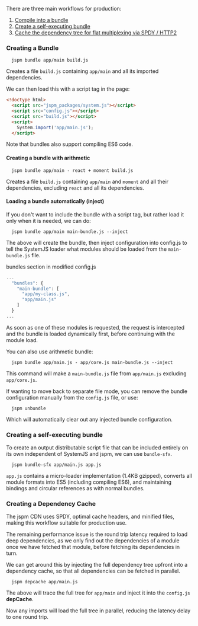 There are three main workflows for production:

1. [Compile into a bundle](#creating-a-bundle)
2. [Create a self-executing bundle](#creating-a-self-executing-bundle)
3. [Cache the dependency tree for flat multiplexing via SPDY / HTTP2](#creating-a-dependency-cache)

### Creating a Bundle

```
  jspm bundle app/main build.js
```

Creates a file `build.js` containing `app/main` and all its imported dependencies.

We can then load this with a script tag in the page:

```html
<!doctype html>
  <script src="jspm_packages/system.js"></script>
  <script src="config.js"></script>
  <script src="build.js"></script>
  <script>
    System.import('app/main.js');
  </script>
```

Note that bundles also support compiling ES6 code.

#### Creating a bundle with arithmetic

```
  jspm bundle app/main - react + moment build.js
```

Creates a file `build.js` containing `app/main` and `moment` and all their dependencies, excluding `react` and all its dependencies.

#### Loading a bundle automatically (inject)

If you don't want to include the bundle with a script tag, but rather load it only when it is needed, we can do:

```
  jspm bundle app/main main-bundle.js --inject
```

The above will create the bundle, then inject configuration into config.js to tell the SystemJS loader what modules should be loaded from the `main-bundle.js` file.

bundles section in modified config.js
```javascript
...
  "bundles": {
    "main-bundle": [
      "app/my-class.js",
      "app/main.js"
    ]
  }
...
```
As soon as one of these modules is requested, the request is intercepted and the bundle is loaded dynamically first, before continuing with the module load.

You can also use arithmetic bundle:

```
  jspm bundle app/main.js - app/core.js main-bundle.js --inject
```

This command will make a `main-bundle.js` file from `app/main.js` excluding `app/core.js`.

If wanting to move back to separate file mode, you can remove the bundle configuration manually from the `config.js` file, or use:

```
  jspm unbundle
```

Which will automatically clear out any injected bundle configuration.

### Creating a self-executing bundle

To create an output distributable script file that can be included entirely on its own independent of SystemJS and jspm, we can use `bundle-sfx`.

```
  jspm bundle-sfx app/main.js app.js
```

`app.js` contains a micro-loader implementation (1.4KB gzipped), converts all module formats into ES5 (including compiling ES6), and
maintaining bindings and circular references as with normal bundles.

### Creating a Dependency Cache

The jspm CDN uses SPDY, optimal cache headers, and minified files, making this workflow suitable for production use.

The remaining performance issue is the round trip latency required to load deep dependencies, as we only find out
the dependencies of a module once we have fetched that module, before fetching its dependencies in turn.

We can get around this by injecting the full dependency tree upfront into a dependency cache, so that all dependencies
can be fetched in parallel.

```
  jspm depcache app/main.js
```

The above will trace the full tree for `app/main` and inject it into the `config.js` **depCache**.

Now any imports will load the full tree in parallel, reducing the latency delay to one round trip.
